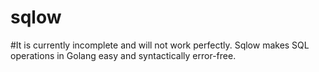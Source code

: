 # sqlow
#It is currently incomplete and will not work perfectly.
Sqlow makes SQL operations in Golang easy and syntactically error-free.
